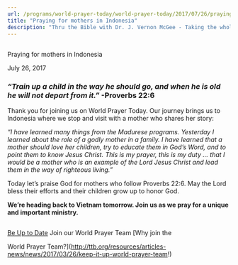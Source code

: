 ```yaml
---
url: /programs/world-prayer-today/world-prayer-today/2017/07/26/praying-for-mothers-in-indonesia
title: "Praying for mothers in Indonesia"
description: "Thru the Bible with Dr. J. Vernon McGee - Taking the whole Word to the whole world"
---
```







## 
 Praying for mothers in Indonesia


July 26, 2017




### *“Train up a child in the way he should go, and when he is old he will not depart from it.”* -Proverbs 22:6


Thank you for joining us on World Prayer Today. Our journey brings us to Indonesia where we stop and visit with a mother who shares her story: 


*“I have learned many things from the Madurese programs. Yesterday I learned about the role of a godly mother in a family. I have learned that a mother should love her children, try to educate them in God’s Word, and to point them to know Jesus Christ. This is my prayer, this is my duty … that I would be a mother who is an example of the Lord Jesus Christ and lead them in the way of righteous living.”*


Today let’s praise God for mothers who follow Proverbs 22:6. May the Lord bless their efforts and their children grow up to honor God.


**We’re heading back to Vietnam tomorrow. Join us as we pray for a unique and important ministry.**







## 




[Be Up to Date](http://feeds.feedburner.com/WorldPrayerToday "World Prayer Today RSS Feed")
Join our World Prayer Team
[Why join the  

World Prayer Team?](http://ttb.org/resources/articles-news/news/2017/03/26/keep-it-up-world-prayer-team!)




